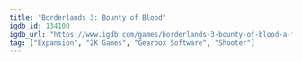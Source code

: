 ```yaml
---
title: "Borderlands 3: Bounty of Blood"
igdb_id: 134100
igdb_url: "https://www.igdb.com/games/borderlands-3-bounty-of-blood-a-fistful-of-redemption"
tag: ["Expansion", "2K Games", "Gearbox Software", "Shooter"]
---
```

